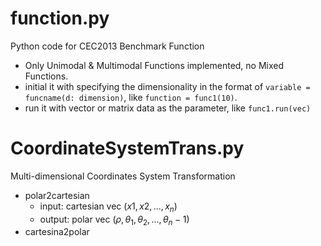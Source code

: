 # function.py
Python code for CEC2013 Benchmark Function
- Only Unimodal & Multimodal Functions implemented, no Mixed Functions.
- initial it with specifying the dimensionality in the format of ```variable = funcname(d: dimension)```, like ```function = func1(10)```.
- run it with vector or matrix data as the parameter, like ```func1.run(vec)```
  
# CoordinateSystemTrans.py
Multi-dimensional Coordinates System Transformation
- polar2cartesian
  - input: cartesian vec $(x1,x2,...,x_n)$
  - output: polar vec $(\rho ,\theta_1,\theta_2,..., \theta_n-1)$
- cartesina2polar

<!---
Vradimir/Vradimir is a ✨ special ✨ repository because its `README.md` (this file) appears on your GitHub profile.
You can click the Preview link to take a look at your changes.
--->
